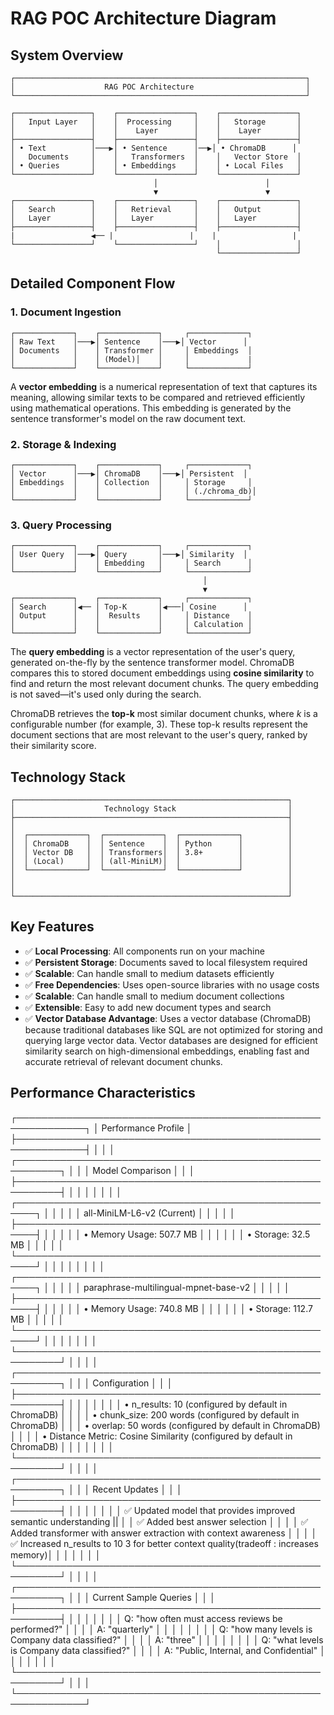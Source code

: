# RAG POC Architecture Diagram

## System Overview

```
┌─────────────────────────────────────────────────────────────────┐
│                    RAG POC Architecture                         │
└─────────────────────────────────────────────────────────────────┘

┌─────────────────┐    ┌─────────────────┐    ┌─────────────────┐
│   Input Layer   │    │  Processing     │    │   Storage       │
│                 │    │    Layer        │    │    Layer        │
├─────────────────┤    ├─────────────────┤    ├─────────────────┤
│ • Text          │───▶│ • Sentence      │──▶│ • ChromaDB      │
│   Documents     │    │   Transformers  │    │   Vector Store  │
│ • Queries       │    │ • Embeddings    │    │ • Local Files   │
└─────────────────┘    └─────────────────┘    └─────────────────┘
                                │                        │
                                ▼                        ▼
┌─────────────────┐    ┌─────────────────┐    ┌─────────────────┐
│   Search        │    │   Retrieval     │    │   Output        │
│   Layer         │    │   Layer         │    │   Layer         │
├─────────────────┤    ├─────────────────┤    ├─────────────────┤
|                 ◀── |                 |    |                 |
└─────────────────┘    └─────────────────┘    │                 │
                                              └─────────────────┘
```

## Detailed Component Flow

### 1. Document Ingestion
```
┌─────────────┐    ┌─────────────┐     ┌─────────────┐
│ Raw Text    │───▶│ Sentence    │───▶│ Vector      │
│ Documents   │    │ Transformer │     │ Embeddings  │
│             │    │ (Model)│    │     │             |
└─────────────┘    └─────────────┘     └─────────────┘
```

A **vector embedding** is a numerical representation of text that captures its meaning, allowing similar texts to be compared and retrieved efficiently using mathematical operations.  This embedding is generated by the sentence transformer's model on the raw document text.



### 2. Storage & Indexing
```
┌─────────────┐    ┌─────────────┐     ┌─────────────┐
│ Vector      │───▶│ ChromaDB    │───▶│ Persistent  │
│ Embeddings  │    │ Collection  │     │ Storage     │
│             │    │             │     │ (./chroma_db)│
└─────────────┘    └─────────────┘     └─────────────┘
```

### 3. Query Processing
```
┌─────────────┐    ┌─────────────┐     ┌─────────────┐
│ User Query  │───▶│ Query       │───▶│ Similarity  │
│             │    │ Embedding   │     │ Search      │
└─────────────┘    └─────────────┘     └─────────────┘
                                           │
                                           ▼
┌─────────────┐    ┌─────────────┐     ┌─────────────┐
│ Search      │◀── │ Top-K       │◀───│ Cosine      │
│ Output      │    │  Results    │     │ Distance    │
│             │    │             │     │ Calculation │
└─────────────┘    └─────────────┘     └─────────────┘
```

The **query embedding** is a vector representation of the user's query, generated on-the-fly by the sentence transformer model. ChromaDB compares this to stored document embeddings using **cosine similarity** to find and return the most relevant document chunks. The query embedding is not saved—it's used only during the search.

ChromaDB retrieves the **top-k** most similar document chunks, where *k* is a configurable number (for example, 3). These top-k results represent the document sections that are most relevant to the user's query, ranked by their similarity score.


## Technology Stack

```
┌─────────────────────────────────────────────────────────────┐
│                    Technology Stack                         │
├─────────────────────────────────────────────────────────────┤
│                                                             │
│  ┌─────────────┐  ┌─────────────┐  ┌─────────────┐          │
│  │ ChromaDB    │  │ Sentence    │  │ Python      │          │
│  │ Vector DB   │  │ Transformers│  │ 3.8+        │          │
│  │ (Local)     │  │ (all-MiniLM)│  │             │          │
│  └─────────────┘  └─────────────┘  └─────────────┘          │
│                                                             │
│                                                             │
└─────────────────────────────────────────────────────────────┘
```

## Key Features

- ✅ **Local Processing**: All components run on your machine
- ✅ **Persistent Storage**: Documents saved to local filesystem
required
- ✅ **Scalable**: Can handle small to medium datasets efficiently
- ✅ **Free Dependencies**: Uses open-source libraries with no usage costs
- ✅ **Scalable**: Can handle small to medium document collections
- ✅ **Extensible**: Easy to add new document types and search 
- ✅ **Vector Database Advantage**: Uses a vector database (ChromaDB) because traditional databases like SQL are not optimized for storing and querying large vector data. Vector databases are designed for efficient similarity search on high-dimensional embeddings, enabling fast and accurate retrieval of relevant document chunks.


## Performance Characteristics

┌─────────────────────────────────────────────────────────────┐
│ Performance Profile │
├─────────────────────────────────────────────────────────────┤
│ │
│ ┌─────────────────────────────────────────────────────────┐ │
│ │ Model Comparison │ │
│ ├─────────────────────────────────────────────────────────┤ │
│ │ │ │
│ │ ┌─────────────────────────────────────────────────────┐ │ │
│ │ │ all-MiniLM-L6-v2 (Current) │ │ │
│ │ ├─────────────────────────────────────────────────────┤ │ │
│ │ │ • Memory Usage: 507.7 MB │ │ │
│ │ │ • Storage: 32.5 MB │ │ │
│ │ └─────────────────────────────────────────────────────┘ │ │
│ │ │ │
│ │ ┌─────────────────────────────────────────────────────┐ │ │
│ │ │ paraphrase-multilingual-mpnet-base-v2               │ │ │
│ │ ├─────────────────────────────────────────────────────┤ │ │
│ │ │ • Memory Usage: 740.8 MB │ │ │
│ │ │ • Storage: 112.7 MB │ │ │
│ │ └─────────────────────────────────────────────────────┘ │ │
│ │ │ │
│ └─────────────────────────────────────────────────────────┘ │
│ │
│ ┌─────────────────────────────────────────────────────────┐ │
│ │ Configuration │ │
│ ├─────────────────────────────────────────────────────────┤ │
│ │ │ │
│ │ • n_results: 10 (configured by default in ChromaDB) │ │
│ │ • chunk_size: 200 words (configured by default in ChromaDB) │ 
│ │ • overlap: 50 words (configured by default in ChromaDB) │ │
│ │ • Distance Metric: Cosine Similarity (configured by default in ChromaDB) │ │
│ │ │ │
│ └─────────────────────────────────────────────────────────┘ │
│ │
│ ┌─────────────────────────────────────────────────────────┐ │
│ │ Recent Updates │ │
│ ├─────────────────────────────────────────────────────────┤ │
│ │ │ │
│ │ ✅ Updated model that provides improved semantic understanding ||
│ │ ✅ Added best answer selection │ │
│ │ ✅ Added transformer with answer extraction with context awareness  │ │
│ │ ✅ Increased n_results to 10  3 for better context quality(tradeoff : increases memory)│ │
│ │ │ │
│ └─────────────────────────────────────────────────────────┘ │
│ │
│ ┌─────────────────────────────────────────────────────────┐ │
│ │ Current Sample Queries │ │
│ ├─────────────────────────────────────────────────────────┤ │
│ │ │ │
│ │ Q: "how often must access reviews be performed?" │ │
│ │ A: "quarterly" │ │
│ │ │ │
│ │ Q: "how many levels is Company data classified?" │ │
│ │ A: "three" │ │
│ │ │ │
│ │ Q: "what levels is Company data classified?" │ │
│ │ A: "Public, Internal, and Confidential" │ │
│ │ │ │
│ └─────────────────────────────────────────────────────────┘ │
│ │
└─────────────────────────────────────────────────────────────┘

